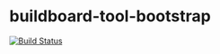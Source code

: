 # buildboard-tool-bootstrap
[![Build Status](https://travis-ci.org/buildboard/buildboard-tool-bootstrap.svg?branch=master)](https://travis-ci.org/buildboard/buildboard-tool-bootstrap)
